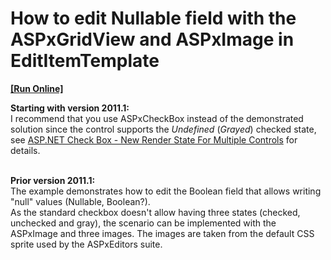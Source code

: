 # How to edit Nullable<bool> field with the ASPxGridView and ASPxImage in EditItemTemplate
<!-- run online -->
**[[Run Online]](https://codecentral.devexpress.com/e2318/)**
<!-- run online end -->


<p><strong>Starting with version 2011.1:<br></strong>I recommend that you use ASPxCheckBox instead of the demonstrated solution since the control supports the <em>Undefined</em> (<em>Grayed</em>) checked state, see <a href="http://community.devexpress.com/blogs/aspnet/archive/2011/04/26/asp-net-check-box-new-render-state-for-multiple-controls-coming-soon-in-2011-volume-1.aspx">ASP.NET Check Box - New Render State For Multiple Controls</a> for details.</p>
<p><br><strong>Prior version 2011.1:</strong><br>The example demonstrates how to edit the Boolean field that allows writing "null" values (Nullable<Boolean>, Boolean?).<br> As the standard checkbox doesn't allow having three states (checked, unchecked and gray), the scenario can be implemented with the ASPxImage and three images. The images are taken from the default CSS sprite used by the ASPxEditors suite.</p>

<br/>


